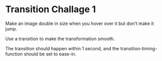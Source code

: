 # Transition Challage 1

Make an image double in size when you hover over it but don’t make it jump. 

Use a transition to make the transformation smooth. 

The transition should happen within 1 second, and the transition-timing-function should be set to ease-in. 

